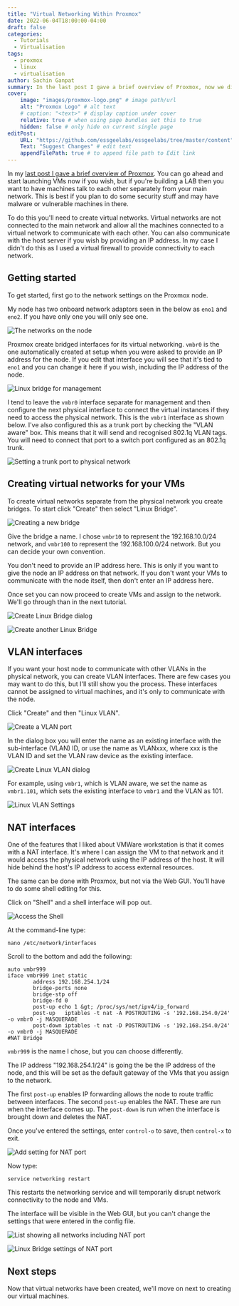 ```yaml
---
title: "Virtual Networking Within Proxmox"
date: 2022-06-04T18:00:00-04:00
draft: false
categories:
  - Tutorials
  - Virtualisation
tags: 
  - proxmox
  - linux
  - virtualisation
author: Sachin Ganpat
summary: In the last post I gave a brief overview of Proxmox, now we discuss creating virtual networks to allow VMs to communicate.
cover:
    image: "images/proxmox-logo.png" # image path/url
    alt: "Proxmox Logo" # alt text
    # caption: "<text>" # display caption under cover
    relative: true # when using page bundles set this to true
    hidden: false # only hide on current single page
editPost:
    URL: "https://github.com/essgeelabs/essgeelabs/tree/master/content"
    Text: "Suggest Changes" # edit text
    appendFilePath: true # to append file path to Edit link
---
```


In my [last post I gave a brief overview of Proxmox](https://essgeelabs.com/posts/home-lab-with-proxmox/). You can go ahead and start launching VMs now if you wish, but if you're building a LAB then you want to have machines talk to each other separately from your main network. This is best if you plan to do some security stuff and may have malware or vulnerable machines in there. 

To do this you'll need to create virtual networks. Virtual networks are not connected to the main network and allow all the machines connected to a virtual network to communicate with each other. You can also communicate with the host server if you wish by providing an IP address. In my case I didn't do this as I used a virtual firewall to provide connectivity to each network.

## Getting started

To get started, first go to the network settings on the Proxmox node.

My node has two onboard network adaptors seen in the below as `eno1` and `eno2`. If you have only one you will only see one. 

![The networks on the node](images/01.png)

Proxmox create bridged interfaces for its virtual networking. `vmbr0` is the one automatically created at setup when you were asked to provide an IP address for the node. If you edit that interface you will see that it's tied to `eno1` and you can change it here if you wish, including the IP address of the node.

![Linux bridge for management](images/02.png)

I tend to leave the `vmbr0` interface separate for management and then configure the next physical interface to connect the virtual instances if they need to access the physical network. This is the `vmbr1` interface as shown below. I've also configured this as a trunk port by checking the "VLAN aware" box. This means that it will send and recognised 802.1q VLAN tags. You will need to connect that port to a switch port configured as an 802.1q trunk. 

![Setting a trunk port to physical network](images/03.png)

## Creating virtual networks for your VMs

To create virtual networks separate from the physical network you create bridges. To start click "Create" then select "Linux Bridge".

![Creating a new bridge](images/04.png)



Give the bridge a name. I chose `vmbr10` to represent the 192.168.10.0/24 network, and `vmbr100` to represent the 192.168.100.0/24 network. But you can decide your own convention. 

You don't need to provide an IP address here. This is only if you want to give the node an IP address on that network. If you don't want your VMs to communicate with the node itself, then don't enter an IP address here.

Once set you can now proceed to create VMs and assign to the network. We'll go through than in the next tutorial.

![Create Linux Bridge dialog](images/05.png)



![Create another Linux Bridge](images/06.png)

## VLAN interfaces

If you want your host node to communicate with other VLANs in the physical network, you can create VLAN interfaces. There are few cases you may want  to do this, but I'll still show you the process. These interfaces cannot be assigned to virtual machines, and it's only to communicate with the node.

Click "Create" and then "Linux VLAN".

![Create a VLAN port](images/07.png)

In the dialog box you will enter the name as an existing interface with the sub-interface (VLAN) ID, or use the name as VLANxxx, where xxx is the VLAN ID and set the VLAN raw device as the existing interface.

![Create Linux VLAN dialog](images/08.png)

For example, using `vmbr1`, which is VLAN aware, we set the name as `vmbr1.101`, which sets the existing interface to `vmbr1` and the VLAN as 101. 

![Linux VLAN Settings](images/09.png)

## NAT interfaces

One of the features that I liked about VMWare workstation is that it comes with a NAT interface. It's where I can assign the VM to that network and it would access the physical network using the IP address of the host. It will hide behind the host's IP address to access external resources.

The same can be done with Proxmox, but not via the Web GUI. You'll have to do some shell editing for this.

Click on "Shell" and a shell interface will pop out.

![Access the Shell](images/10.png)



At the command-line type:

`nano /etc/network/interfaces`

Scroll to the bottom and add the following:

```
auto vmbr999
iface vmbr999 inet static
        address 192.168.254.1/24
        bridge-ports none
        bridge-stp off
        bridge-fd 0
        post-up echo 1 &gt; /proc/sys/net/ipv4/ip_forward
        post-up   iptables -t nat -A POSTROUTING -s '192.168.254.0/24' -o vmbr0 -j MASQUERADE
        post-down iptables -t nat -D POSTROUTING -s '192.168.254.0/24' -o vmbr0 -j MASQUERADE
#NAT Bridge
```

`vmbr999` is the name I chose, but you can choose differently.

The IP address "192.168.254.1/24" is going the be the IP address of the node, and this will be set as the default gateway of the VMs that you assign to the network.

The first `post-up` enables IP forwarding allows the node to route traffic between interfaces. The second `post-up` enables the NAT. These are run when the interface comes up. The `post-down` is run when the interface is brought down and deletes the NAT.

Once you've entered the settings, enter `control-o` to save, then `control-x` to exit.

![Add setting for NAT port](images/11.png)



Now type:

`service networking restart` 

This restarts the networking service and will temporarily disrupt network connectivity to the node and VMs.

The interface will be visible in the Web GUI, but you can't change the settings that were entered in the config file. 

![List showing all networks including NAT port](images/12.png)



![Linux Bridge settings of NAT port](images/13.png)

## Next steps

Now that virtual networks have been created, we'll move on next to creating our virtual machines.
